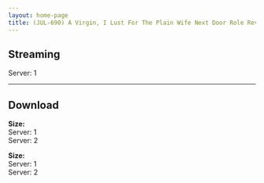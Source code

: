 ```yaml
---
layout: home-page
title: (JUL-690) A Virgin, I Lust For The Plain Wife Next Door Role Reversal A Sweaty Reverse Hold Intercourse That Taught Me How To Fuck. Mina Kitano
---
```

<h2>Streaming</h2>
Server: 1

<hr />

<h2>Download</h2>
<b>Size: </b><br />
Server: 1<br />
Server: 2<br />

<b>Size: </b><br />
Server: 1<br />
Server: 2<br />
